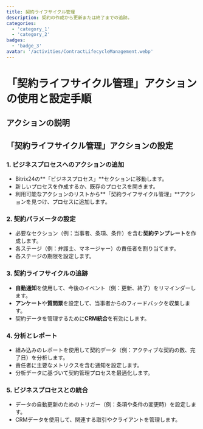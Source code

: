 ```yaml
---
title: 契約ライフサイクル管理
description: 契約の作成から更新または終了までの追跡。
categories: 
  - 'category_1'
  - 'category_2'
badges: 
  - 'badge_3'
avatar: '/activities/ContractLifecycleManagement.webp'
---
```


# 「契約ライフサイクル管理」アクションの使用と設定手順

## アクションの説明

## 「契約ライフサイクル管理」アクションの設定

### 1. ビジネスプロセスへのアクションの追加
- Bitrix24の**「ビジネスプロセス」**セクションに移動します。
- 新しいプロセスを作成するか、既存のプロセスを開きます。
- 利用可能なアクションのリストから**「契約ライフサイクル管理」**アクションを見つけ、プロセスに追加します。

### 2. 契約パラメータの設定
- 必要なセクション（例：当事者、条項、条件）を含む**契約テンプレート**を作成します。
- 各ステージ（例：弁護士、マネージャー）の責任者を割り当てます。
- 各ステージの期限を設定します。

### 3. 契約ライフサイクルの追跡
- **自動通知**を使用して、今後のイベント（例：更新、終了）をリマインダーします。
- **アンケート**や**質問票**を設定して、当事者からのフィードバックを収集します。
- 契約データを管理するために**CRM統合**を有効にします。

### 4. 分析とレポート
- 組み込みのレポートを使用して契約データ（例：アクティブな契約の数、完了日）を分析します。
- 責任者に主要なメトリクスを含む通知を設定します。
- 分析データに基づいて契約管理プロセスを最適化します。

### 5. ビジネスプロセスとの統合
- データの自動更新のためのトリガー（例：条項や条件の変更時）を設定します。
- CRMデータを使用して、関連する取引やクライアントを管理します。